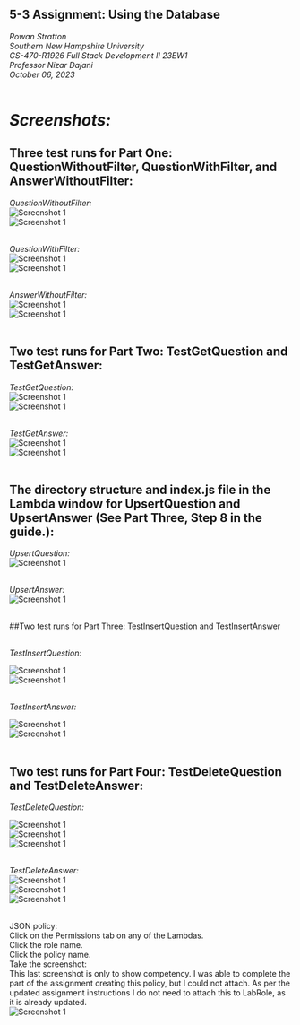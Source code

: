 ## **5-3 Assignment: Using the Database**<br>
*Rowan Stratton*<br>
*Southern New Hampshire University*<br>
*CS-470-R1926 Full Stack Development II 23EW1*<br>
*Professor Nizar Dajani*<br>
*October 06, 2023*<br><br>

# *Screenshots:*<br>
## Three test runs for Part One: QuestionWithoutFilter, QuestionWithFilter, and AnswerWithoutFilter:<br>
*QuestionWithoutFilter:*<br>
![Screenshot 1](screenshots/QuestionWithoutFilter1.png)<br>
  ![Screenshot 1](screenshots/QuestionWithoutFilter2.png)<br><br>
  
*QuestionWithFilter:*<br>
 ![Screenshot 1](screenshots/QuestionWithFilter1.png)<br>
 ![Screenshot 1](screenshots/QuestionWithFilter2.png)<br><br>
 
*AnswerWithoutFilter:*<br>
  ![Screenshot 1](screenshots/AnswerWithoutFilter1.png)<br>
  ![Screenshot 1](screenshots/AnswerWithoutFilter2.png)<br><br>
 
## Two test runs for Part Two: TestGetQuestion and TestGetAnswer:<br>
*TestGetQuestion:*<br>
 ![Screenshot 1](screenshots/TestGetQuestion1.png)<br>
 ![Screenshot 1](screenshots/TestGetQuestion2.png)<br><br>
 
*TestGetAnswer:*<br>
 ![Screenshot 1](screenshots/TestGetAnswer1.png)<br>
 ![Screenshot 1](screenshots/TestGetAnswer2.png)<br><br>
 
## The directory structure and index.js file in the Lambda window for UpsertQuestion and UpsertAnswer (See Part Three, Step 8 in the guide.):<br>
*UpsertQuestion:*<br>
 ![Screenshot 1](screenshots/UpsertQuestion1.png)<br><br>
 
*UpsertAnswer:*<br>
 ![Screenshot 1](screenshots/UpsertAnswer.png)<br><br>
 
##Two test runs for Part Three: TestInsertQuestion and TestInsertAnswer<br><br>

*TestInsertQuestion:* <br>

  ![Screenshot 1](screenshots/TestInsertQuestion1.png)<br>
 ![Screenshot 1](screenshots/TestInsertQuestion2.png)<br><br>
 
*TestInsertAnswer:* <br>

 ![Screenshot 1](screenshots/TestInsertAnswer1.png)<br>
 ![Screenshot 1](screenshots/TestInsertAnswer2.png)<br><br> 
 
## Two test runs for Part Four: TestDeleteQuestion and TestDeleteAnswer:<br>

*TestDeleteQuestion:*<br>

  ![Screenshot 1](screenshots/TestDeleteQuestion1.png)<br>
  ![Screenshot 1](screenshots/TestDeleteQuestion2.png)<br>
 ![Screenshot 1](screenshots/TestDeleteQuestion3.png)<br><br>
 
 
*TestDeleteAnswer:*<br>
  ![Screenshot 1](screenshots/TestDeleteAnswer1.png)<br>
  ![Screenshot 1](screenshots/TestDeleteAnswer2.png)<br>
 ![Screenshot 1](screenshots/TestDeleteAnswer3.png)<br><br>
 
 
JSON policy:<br>
Click on the Permissions tab on any of the Lambdas.<br>
Click the role name.<br>
Click the policy name.<br>
Take the screenshot:<br>
This last screenshot is only to show competency. I was able to complete the part of the assignment creating this policy, but I could not attach. As per the updated assignment instructions I do not need to attach this to LabRole, as it is already updated.  <br>
  ![Screenshot 1](screenshots/LabRole.png)<br><br>

